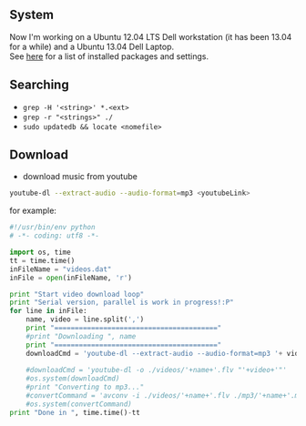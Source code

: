 <!-- 
.. link: 
.. description: 
.. tags: 
.. date: 2013/08/22 12:18:45
.. title: System tricks
.. slug: system-tricks
-->

## System

Now I'm working on a Ubuntu 12.04 LTS Dell workstation (it has been 13.04 for a while)
 and a Ubuntu 13.04 Dell Laptop.    
See [here](system.html) for a list of installed packages and settings.

## Searching

* `grep -H '<string>' *.<ext>`
* `grep -r "<strings>" ./`
* `sudo updatedb && locate <nomefile>`

## Download

* download music from youtube
````bash
youtube-dl --extract-audio --audio-format=mp3 <youtubeLink>
````
for example:    
````python
#!/usr/bin/env python
# -*- coding: utf8 -*- 

import os, time
tt = time.time()
inFileName = "videos.dat"
inFile = open(inFileName, 'r')

print "Start video download loop"
print "Serial version, parallel is work in progress!:P"
for line in inFile:
	name, video = line.split(',')
	print "========================================"
	#print "Downloading ", name
	print "========================================"
	downloadCmd = 'youtube-dl --extract-audio --audio-format=mp3 '+ videos
	
	#downloadCmd = 'youtube-dl -o ./videos/'+name+'.flv "'+video+'"'
	#os.system(downloadCmd)
	#print "Converting to mp3..."
	#convertCommand = 'avconv -i ./videos/'+name+'.flv ./mp3/'+name+'.mp3'
	#os.system(convertCommand)
print "Done in ", time.time()-tt
````